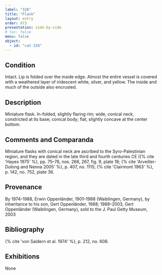 ```yaml
---
label: "328"
title: "Flask"
layout: entry
order: 873
presentation: side-by-side
# toc: false
menu: false
object:
  - id: "cat-328"
---
```


## Condition

Intact. Lip is folded over the inside edge. Almost the entire vessel is covered with a weathered layer of iridescent white, silver, and yellow. The inside and much of the outside also encrusted.

## Description

Miniature flask. In-folded, slightly flaring rim; wide, conical neck, constricted at its base; conical body; flat, slightly concave at the center bottom.

## Comments and Comparanda

Miniature flasks with conical neck are ascribed to the Syro-Palestinian region, and they are dated in the late third and fourth centuries CE ({% cite 'Hayes 1975' %}, pp. 75–76, nos. 266, 267, fig. 9, plate 18; {% cite 'Arveiller-Dulong and Nenna 2005' %}, p. 407, no. 1115; {% cite 'Clairmont 1963' %}, p. 142, no. 752, plate 36.

## Provenance

By 1974–1988, Erwin Oppenländer, 1901–1988 (Waiblingen, Germany), by inheritance to his son, Gert Oppenländer, 1988; 1988–2003, Gert Oppenländer (Waiblingen, Germany), sold to the J. Paul Getty Museum, 2003

## Bibliography

{% cite 'von Saldern et al. 1974' %}, p. 212, no. 608.

## Exhibitions

None
